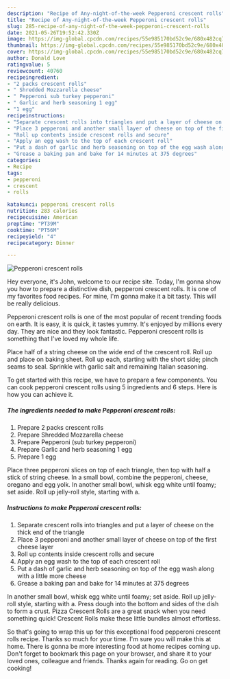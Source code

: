 ```yaml
---
description: "Recipe of Any-night-of-the-week Pepperoni crescent rolls"
title: "Recipe of Any-night-of-the-week Pepperoni crescent rolls"
slug: 285-recipe-of-any-night-of-the-week-pepperoni-crescent-rolls
date: 2021-05-26T19:52:42.330Z
image: https://img-global.cpcdn.com/recipes/55e985170bd52c9e/680x482cq70/pepperoni-crescent-rolls-recipe-main-photo.jpg
thumbnail: https://img-global.cpcdn.com/recipes/55e985170bd52c9e/680x482cq70/pepperoni-crescent-rolls-recipe-main-photo.jpg
cover: https://img-global.cpcdn.com/recipes/55e985170bd52c9e/680x482cq70/pepperoni-crescent-rolls-recipe-main-photo.jpg
author: Donald Love
ratingvalue: 5
reviewcount: 40760
recipeingredient:
- "2 packs crescent rolls"
- " Shredded Mozzarella cheese"
- " Pepperoni sub turkey pepperoni"
- " Garlic and herb seasoning 1 egg"
- "1 egg"
recipeinstructions:
- "Separate crescent rolls into triangles and put a layer of cheese on the thick end of the triangle"
- "Place 3 pepperoni and another small layer of cheese on top of the first cheese layer"
- "Roll up contents inside crescent rolls and secure"
- "Apply an egg wash to the top of each crescent roll"
- "Put a dash of garlic and herb seasoning on top of the egg wash along with a little more cheese"
- "Grease a baking pan and bake for 14 minutes at 375 degrees"
categories:
- Recipe
tags:
- pepperoni
- crescent
- rolls

katakunci: pepperoni crescent rolls 
nutrition: 283 calories
recipecuisine: American
preptime: "PT39M"
cooktime: "PT56M"
recipeyield: "4"
recipecategory: Dinner

---
```



![Pepperoni crescent rolls](https://img-global.cpcdn.com/recipes/55e985170bd52c9e/680x482cq70/pepperoni-crescent-rolls-recipe-main-photo.jpg)

Hey everyone, it's John, welcome to our recipe site. Today, I'm gonna show you how to prepare a distinctive dish, pepperoni crescent rolls. It is one of my favorites food recipes. For mine, I'm gonna make it a bit tasty. This will be really delicious.

Pepperoni crescent rolls is one of the most popular of recent trending foods on earth. It is easy, it is quick, it tastes yummy. It's enjoyed by millions every day. They are nice and they look fantastic. Pepperoni crescent rolls is something that I've loved my whole life.

Place half of a string cheese on the wide end of the crescent roll. Roll up and place on baking sheet. Roll up each, starting with the short side; pinch seams to seal. Sprinkle with garlic salt and remaining Italian seasoning.


To get started with this recipe, we have to prepare a few components. You can cook pepperoni crescent rolls using 5 ingredients and 6 steps. Here is how you can achieve it.

<!--inarticleads1-->

##### The ingredients needed to make Pepperoni crescent rolls:

1. Prepare 2 packs crescent rolls
1. Prepare  Shredded Mozzarella cheese
1. Prepare  Pepperoni (sub turkey pepperoni)
1. Prepare  Garlic and herb seasoning 1 egg
1. Prepare 1 egg


Place three pepperoni slices on top of each triangle, then top with half a stick of string cheese. In a small bowl, combine the pepperoni, cheese, oregano and egg yolk. In another small bowl, whisk egg white until foamy; set aside. Roll up jelly-roll style, starting with a. 

<!--inarticleads2-->

##### Instructions to make Pepperoni crescent rolls:

1. Separate crescent rolls into triangles and put a layer of cheese on the thick end of the triangle
1. Place 3 pepperoni and another small layer of cheese on top of the first cheese layer
1. Roll up contents inside crescent rolls and secure
1. Apply an egg wash to the top of each crescent roll
1. Put a dash of garlic and herb seasoning on top of the egg wash along with a little more cheese
1. Grease a baking pan and bake for 14 minutes at 375 degrees


In another small bowl, whisk egg white until foamy; set aside. Roll up jelly-roll style, starting with a. Press dough into the bottom and sides of the dish to form a crust. Pizza Crescent Rolls are a great snack when you need something quick! Crescent Rolls make these little bundles almost effortless. 

So that's going to wrap this up for this exceptional food pepperoni crescent rolls recipe. Thanks so much for your time. I'm sure you will make this at home. There is gonna be more interesting food at home recipes coming up. Don't forget to bookmark this page on your browser, and share it to your loved ones, colleague and friends. Thanks again for reading. Go on get cooking!
